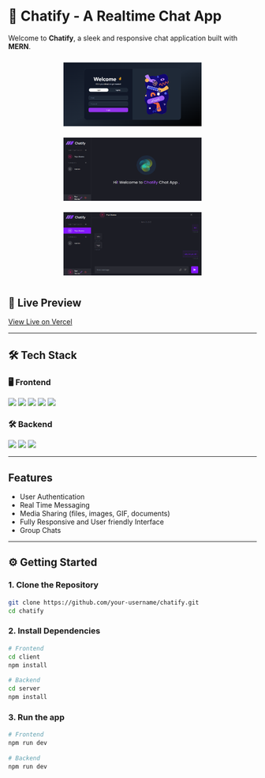 # 💬 Chatify - A Realtime Chat App

Welcome to **Chatify**, a sleek and responsive chat application built with **MERN**.

<p align="center">
  <img src="https://raw.githubusercontent.com/pixelpromohit/chatify/main/client/src/assets/brave_screenshot_chatify-orpin-six.vercel.app%20(1).png" width="280" style="margin: 10px;" />
  <img src="https://raw.githubusercontent.com/pixelpromohit/chatify/main/client/src/assets/Screenshot%202025-06-20%20113539.png" width="280" style="margin: 10px;" />
  <img src="https://raw.githubusercontent.com/pixelpromohit/chatify/main/client/src/assets/brave_screenshot_chatify-orpin-six.vercel.app.png" width="280" style="margin: 10px;" />
</p>

## 🔗 Live Preview

[View Live on Vercel](https://chatify-orpin-six.vercel.app)  

---

## 🛠 Tech Stack

### 🖥️ Frontend

<p align="left">
  <img src="https://img.shields.io/badge/React-20232A?logo=react&logoColor=61DAFB&style=for-the-badge" />
  <img src="https://img.shields.io/badge/Vite-646CFF?logo=vite&logoColor=white&style=for-the-badge" />
  <img src="https://img.shields.io/badge/Tailwind_CSS-38B2AC?logo=tailwind-css&logoColor=white&style=for-the-badge" />
  <img src="https://img.shields.io/badge/Zustand-000000?logo=zustand&logoColor=white&style=for-the-badge" />
  <img src="https://img.shields.io/badge/ShadCN_UI-111827?style=for-the-badge" />
</p>

### 🛠 Backend

<p align="left">
  <img src="https://img.shields.io/badge/Node.js-339933?logo=node.js&logoColor=white&style=for-the-badge" />
  <img src="https://img.shields.io/badge/Express.js-000000?logo=express&logoColor=white&style=for-the-badge" />
  <img src="https://img.shields.io/badge/MongoDB-47A248?logo=mongodb&logoColor=white&style=for-the-badge" />
</p>

---

## Features

- User Authentication
- Real Time Messaging
- Media Sharing (files, images, GIF, documents)
- Fully Responsive and User friendly Interface
- Group Chats
---

## ⚙️ Getting Started

### 1. Clone the Repository

```bash
git clone https://github.com/your-username/chatify.git
cd chatify
```

### 2. Install Dependencies

```bash
# Frontend
cd client
npm install
```

```bash
# Backend
cd server
npm install
```

### 3. Run the app

```bash
# Frontend
npm run dev
```
```bash
# Backend
npm run dev
```


